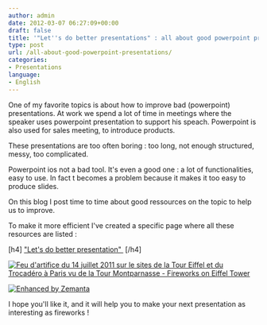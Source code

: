 ```yaml
---
author: admin
date: 2012-03-07 06:27:09+00:00
draft: false
title: '"Let''s do better presentations" : all about good powerpoint presentations'
type: post
url: /all-about-good-powerpoint-presentations/
categories:
- Presentations
language:
- English
---
```


One of my favorite topics is about how to improve bad (powerpoint) presentations.
At work we spend a lot of time in meetings where the speaker uses powerpoint presentation to support his speach.
Powerpoint is also used for sales meeting, to introduce products.

These presentations are too often boring : too long, not enough structured, messy, too complicated.

Powerpoint ios not a bad tool. It's even a good one : a lot of functionalities, easy to use.
In fact t becomes a problem because it makes it too easy to produce slides.

On this blog I post time to time about good ressources on the topic to help us to improve.

To make it more efficient I've created a specific page where all these resources are listed :

[h4] ["Let's do better presentation" ](http://laurentmaumet.com/english/lets-do-better-presentations/) [/h4]

[![Feu d'artifice du 14 juillet 2011 sur le sites de la Tour Eiffel et du Trocadéro à Paris vu de la Tour Montparnasse - Fireworks on Eiffel Tower](http://farm7.staticflickr.com/6014/5939911349_b4e144047b.jpg)
](http://www.flickr.com/photos/la_bretagne_a_paris/5939911349/)


[![Enhanced by Zemanta](http://img.zemanta.com/zemified_a.png?x-id=d45530d1-6244-4f59-aaa9-0b9af9a74cc3)
](http://www.zemanta.com/)


I hope you'll like it, and it will help you to make your next presentation as interesting as fireworks !


